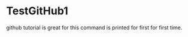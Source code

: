 TestGitHub1
===========

github tutorial is great for this command is printed for first
for first time.

